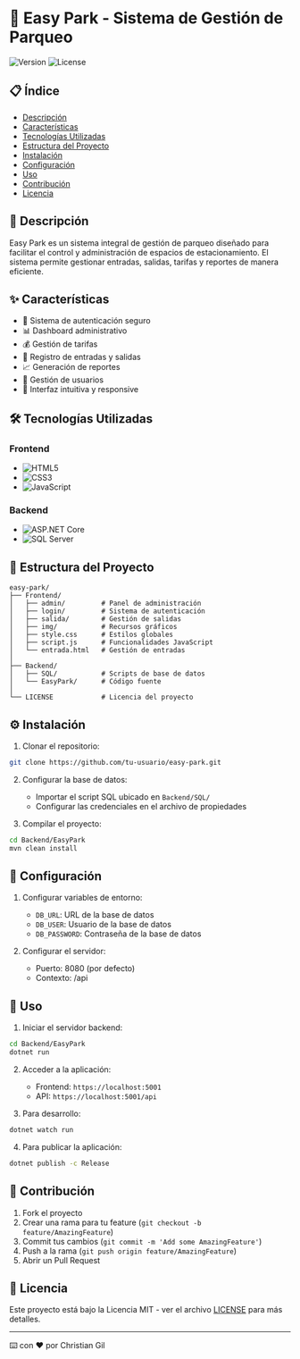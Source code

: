 # 🚗 Easy Park - Sistema de Gestión de Parqueo

![Version](https://img.shields.io/badge/version-1.0.0-blue.svg)
![License](https://img.shields.io/badge/license-MIT-green.svg)

## 📋 Índice
- [Descripción](#-descripción)
- [Características](#-características)
- [Tecnologías Utilizadas](#-tecnologías-utilizadas)
- [Estructura del Proyecto](#-estructura-del-proyecto)
- [Instalación](#-instalación)
- [Configuración](#-configuración)
- [Uso](#-uso)
- [Contribución](#-contribución)
- [Licencia](#-licencia)

## 🎯 Descripción
Easy Park es un sistema integral de gestión de parqueo diseñado para facilitar el control y administración de espacios de estacionamiento. El sistema permite gestionar entradas, salidas, tarifas y reportes de manera eficiente.

## ✨ Características
- 🔐 Sistema de autenticación seguro
- 📊 Dashboard administrativo
- 💰 Gestión de tarifas
- 📝 Registro de entradas y salidas
- 📈 Generación de reportes
- 👥 Gestión de usuarios
- 🎨 Interfaz intuitiva y responsive

## 🛠 Tecnologías Utilizadas
### Frontend
- ![HTML5](https://img.shields.io/badge/HTML5-E34F26?style=for-the-badge&logo=html5&logoColor=white)
- ![CSS3](https://img.shields.io/badge/CSS3-1572B6?style=for-the-badge&logo=css3&logoColor=white)
- ![JavaScript](https://img.shields.io/badge/JavaScript-F7DF1E?style=for-the-badge&logo=javascript&logoColor=black)

### Backend
- ![ASP.NET Core](https://img.shields.io/badge/ASP.NET%20Core-512BD4?style=for-the-badge&logo=.net&logoColor=white)
- ![SQL Server](https://img.shields.io/badge/SQL%20Server-CC2927?style=for-the-badge&logo=microsoft-sql-server&logoColor=white)

## 📁 Estructura del Proyecto
```
easy-park/
├── Frontend/
│   ├── admin/         # Panel de administración
│   ├── login/         # Sistema de autenticación
│   ├── salida/        # Gestión de salidas
│   ├── img/           # Recursos gráficos
│   ├── style.css      # Estilos globales
│   ├── script.js      # Funcionalidades JavaScript
│   └── entrada.html   # Gestión de entradas
│
├── Backend/
│   ├── SQL/           # Scripts de base de datos
│   └── EasyPark/      # Código fuente
│
└── LICENSE            # Licencia del proyecto
```

## ⚙️ Instalación
1. Clonar el repositorio:
```bash
git clone https://github.com/tu-usuario/easy-park.git
```

2. Configurar la base de datos:
   - Importar el script SQL ubicado en `Backend/SQL/`
   - Configurar las credenciales en el archivo de propiedades

3. Compilar el proyecto:
```bash
cd Backend/EasyPark
mvn clean install
```

## 🔧 Configuración
1. Configurar variables de entorno:
   - `DB_URL`: URL de la base de datos
   - `DB_USER`: Usuario de la base de datos
   - `DB_PASSWORD`: Contraseña de la base de datos

2. Configurar el servidor:
   - Puerto: 8080 (por defecto)
   - Contexto: /api

## 🚀 Uso
1. Iniciar el servidor backend:
```bash
cd Backend/EasyPark
dotnet run
```

2. Acceder a la aplicación:
   - Frontend: `https://localhost:5001`
   - API: `https://localhost:5001/api`

3. Para desarrollo:
```bash
dotnet watch run
```

4. Para publicar la aplicación:
```bash
dotnet publish -c Release
```

## 👥 Contribución
1. Fork el proyecto
2. Crear una rama para tu feature (`git checkout -b feature/AmazingFeature`)
3. Commit tus cambios (`git commit -m 'Add some AmazingFeature'`)
4. Push a la rama (`git push origin feature/AmazingFeature`)
5. Abrir un Pull Request

## 📄 Licencia
Este proyecto está bajo la Licencia MIT - ver el archivo [LICENSE](LICENSE) para más detalles.

---
⌨️ con ❤️ por Christian Gil